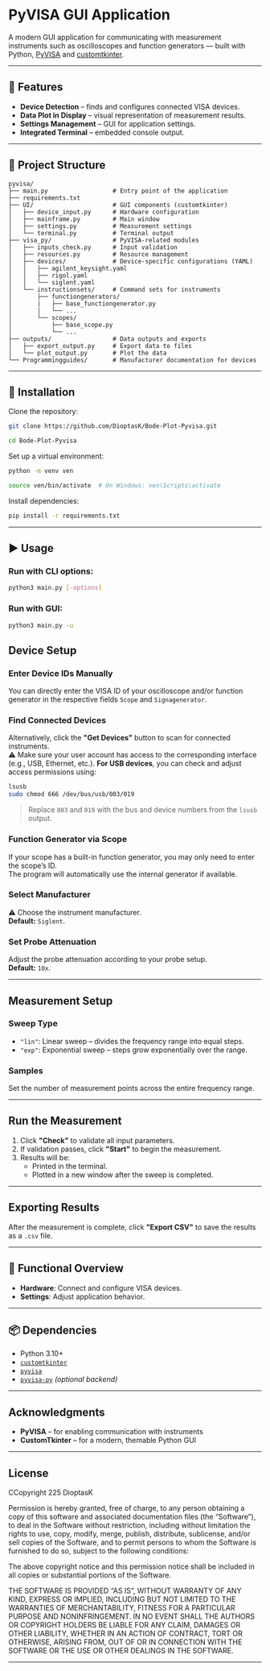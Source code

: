# PyVISA GUI Application

A modern GUI application for communicating with measurement instruments such as oscilloscopes and function generators — built with Python, [PyVISA](https://pyvisa.readthedocs.io/) and [customtkinter](https://customtkinter.tomschimansky.com/).

---

## 🔧 Features

- **Device Detection** – finds and configures connected VISA devices.
- **Data Plot in Display** – visual representation of measurement results.
- **Settings Management** – GUI for application settings.
- **Integrated Terminal** – embedded console output.

---

## 📁 Project Structure

```
pyvisa/
├── main.py                  # Entry point of the application
├── requirements.txt          
├── UI/                      # GUI components (customtkinter)
│   ├── device_input.py      # Hardware configuration
│   ├── mainframe.py         # Main window
│   ├── settings.py          # Measurement settings
│   └── terminal.py          # Terminal output
├── visa_py/                 # PyVISA-related modules
│   ├── inputs_check.py      # Input validation
│   ├── resources.py         # Resource management
│   ├── devices/             # Device-specific configurations (YAML)
│   │   ├── agilent_keysight.yaml
│   │   ├── rigol.yaml
│   │   └── siglent.yaml
│   └── instructionsets/     # Command sets for instruments
│       ├── functiongenerators/
│       |   ├── base_functiongenerator.py
│       |   └── ...
│       └── scopes/
│           ├── base_scope.py
│           └── ...
├── outputs/                 # Data outputs and exports
│   ├── export_output.py     # Export data to files
│   └── plot_output.py       # Plot the data
└── Programmingguides/       # Manufacturer documentation for devices
```

---

## 🚀 Installation

Clone the repository:

```bash
git clone https://github.com/DioptasK/Bode-Plot-Pyvisa.git
```
```bash
cd Bode-Plot-Pyvisa
```

Set up a virtual environment:

```bash
python -m venv ven
```
```bash
source ven/bin/activate  # On Windows: ven\Scripts\activate
```

Install dependencies:

```bash
pip install -r requirements.txt
```

---

## ▶️ Usage

### Run with CLI options:

```bash
python3 main.py [-options]
```

### Run with GUI:

```bash
python3 main.py -u
```

## Device Setup

### Enter Device IDs Manually
You can directly enter the VISA ID of your oscilloscope and/or function generator in the respective fields `Scope` and `Signagenerator`.

### Find Connected Devices
Alternatively, click the **"Get Devices"** button to scan for connected instruments.  
⚠️ Make sure your user account has access to the corresponding interface (e.g., USB, Ethernet, etc.).
**For USB devices**, you can check and adjust access permissions using:

```bash
lsusb
sudo chmod 666 /dev/bus/usb/003/019
```
> Replace `003` and `019` with the bus and device numbers from the `lsusb` output.

### Function Generator via Scope
If your scope has a built-in function generator, you may only need to enter the scope’s ID.  
The program will automatically use the internal generator if available.

### Select Manufacturer
⚠️ Choose the instrument manufacturer.  
**Default:** `Siglent`.

### Set Probe Attenuation
Adjust the probe attenuation according to your probe setup.  
**Default:** `10x`.

---

## Measurement Setup

### Sweep Type
- `"lin"`: Linear sweep – divides the frequency range into equal steps.  
- `"exp"`: Exponential sweep – steps grow exponentially over the range.

### Samples
Set the number of measurement points across the entire frequency range.

---

## Run the Measurement

1. Click **"Check"** to validate all input parameters.
2. If validation passes, click **"Start"** to begin the measurement.
3. Results will be:
   - Printed in the terminal.
   - Plotted in a new window after the sweep is completed.

---

## Exporting Results

After the measurement is complete, click **"Export CSV"** to save the results as a `.csv` file.


---

## 🧩 Functional Overview

- **Hardware**: Connect and configure VISA devices.
- **Settings**: Adjust application behavior.

---

## 📦 Dependencies

- Python 3.10+
- [`customtkinter`](https://github.com/TomSchimansky/CustomTkinter)
- [`pyvisa`](https://pyvisa.readthedocs.io/)
- [`pyvisa-py`](https://github.com/pyvisa/pyvisa-py) *(optional backend)*

---

## Acknowledgments

- **PyVISA** – for enabling communication with instruments
- **CustomTkinter** – for a modern, themable Python GUI

---

## License

CCopyright 225 DioptasK

Permission is hereby granted, free of charge, to any person obtaining a copy of this software and associated documentation files (the “Software”), to deal in the Software without restriction, including without limitation the rights to use, copy, modify, merge, publish, distribute, sublicense, and/or sell copies of the Software, and to permit persons to whom the Software is furnished to do so, subject to the following conditions:

The above copyright notice and this permission notice shall be included in all copies or substantial portions of the Software.

THE SOFTWARE IS PROVIDED “AS IS”, WITHOUT WARRANTY OF ANY KIND, EXPRESS OR IMPLIED, INCLUDING BUT NOT LIMITED TO THE WARRANTIES OF MERCHANTABILITY, FITNESS FOR A PARTICULAR PURPOSE AND NONINFRINGEMENT. IN NO EVENT SHALL THE AUTHORS OR COPYRIGHT HOLDERS BE LIABLE FOR ANY CLAIM, DAMAGES OR OTHER LIABILITY, WHETHER IN AN ACTION OF CONTRACT, TORT OR OTHERWISE, ARISING FROM, OUT OF OR IN CONNECTION WITH THE SOFTWARE OR THE USE OR OTHER DEALINGS IN THE SOFTWARE.

---
